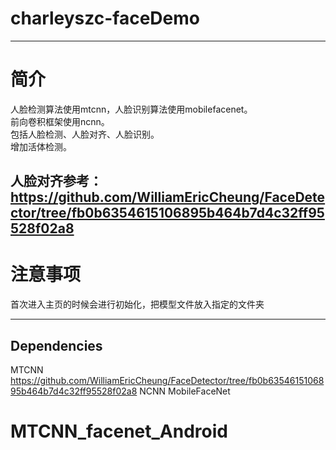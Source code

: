 # charleyszc-faceDemo

---
# 简介
人脸检测算法使用mtcnn，人脸识别算法使用mobilefacenet。<br>
前向卷积框架使用ncnn。<br>
包括人脸检测、人脸对齐、人脸识别。<br>
增加活体检测。<br>

人脸对齐参考：https://github.com/WilliamEricCheung/FaceDetector/tree/fb0b6354615106895b464b7d4c32ff95528f02a8
---
# 注意事项
首次进入主页的时候会进行初始化，把模型文件放入指定的文件夹

---

Dependencies
---
MTCNN
https://github.com/WilliamEricCheung/FaceDetector/tree/fb0b6354615106895b464b7d4c32ff95528f02a8
NCNN
MobileFaceNet

# MTCNN_facenet_Android
